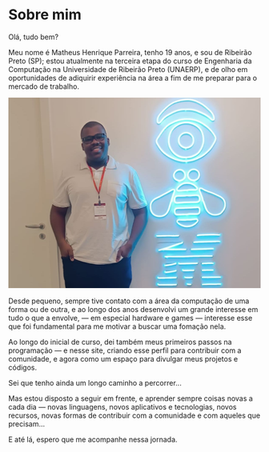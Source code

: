 # Sobre mim

Olá, tudo bem?

Meu nome é Matheus Henrique Parreira, tenho 19 anos, e sou de Ribeirão Preto (SP); estou atualmente na terceira etapa do curso de Engenharia da Computação na Universidade de Ribeirão Preto (UNAERP), e de olho em oportunidades de adiquirir experiência na área a fim de me preparar para o mercado de trabalho.

![foto_visita](img/img.jpeg)

Desde pequeno, sempre tive contato com a área da computação de uma forma ou de outra, e ao longo dos anos desenvolvi um grande interesse em tudo o que a envolve, — em especial hardware e games — interesse esse que foi fundamental para me motivar a buscar uma fomação nela.

Ao longo do inicial de curso, dei também meus primeiros passos na programação — e nesse site, criando esse perfil para contribuir com a comunidade, e agora como um espaço para divulgar meus projetos e códigos.

Sei que tenho ainda um longo caminho a percorrer... 

Mas estou disposto a seguir em frente, e aprender sempre coisas novas a cada dia — novas linguagens, novos aplicativos e tecnologias, novos recursos, novas formas de contribuir com a comunidade e com aqueles que precisam...

E até lá, espero que me acompanhe nessa jornada.
